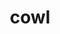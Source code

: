 ---
category: 4-letters
denotation: null
name: cowl
reference_link: https://www.etymonline.com/word/cowl
root_language: null
root_name: null
title: cowl
type: free
word_sums:
- respelling: cowl
  sum: 'Cowl + '
---
